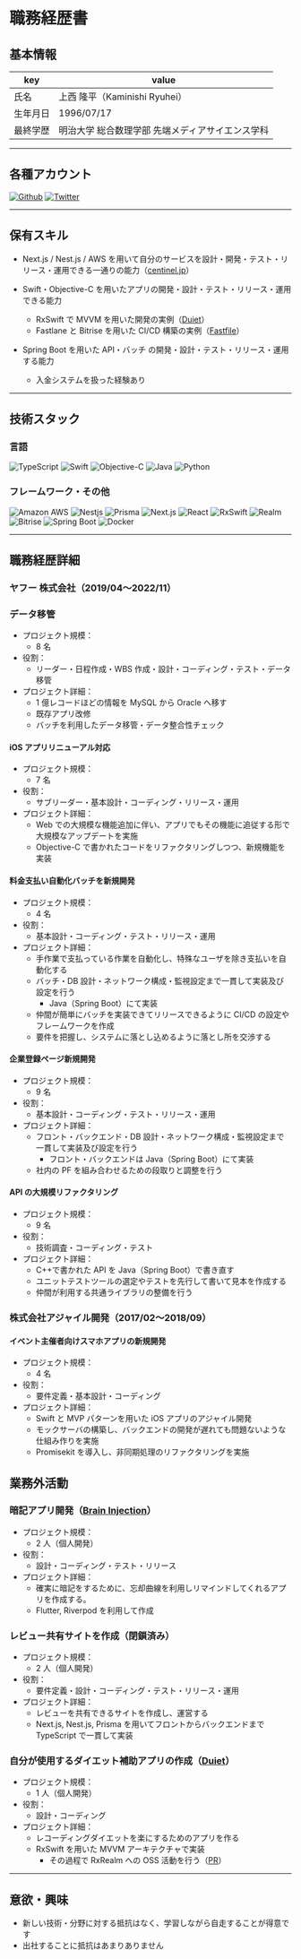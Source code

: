 # 職務経歴書

## 基本情報

| key      | value                                            |
| -------- | ------------------------------------------------ |
| 氏名     | 上西 隆平（Kaminishi Ryuhei）                    |
| 生年月日 | 1996/07/17                                       |
| 最終学歴 | 明治大学 総合数理学部 先端メディアサイエンス学科 |

---

## 各種アカウント

<p>
<a href="https://github.com/catelina777" target="_blank"><img alt="Github" src="https://img.shields.io/badge/catelina777-%2312100E.svg?&style=flat-square&logo=Github&logoColor=white" /></a>
<a href="https://twitter.com/catelina777" target="_blank"><img alt="Twitter" src="https://img.shields.io/badge/@catelina777-%231DA1F2.svg?&style=flat-square&logo=twitter&logoColor=white" /></a>
</p>

---

## 保有スキル

- Next.js / Nest.js / AWS を用いて自分のサービスを設計・開発・テスト・リリース・運用できる一通りの能力（[centinel.jp](https://centinel.jp/)）
- Swift・Objective-C を用いたアプリの開発・設計・テスト・リリース・運用できる能力

  - RxSwift で MVVM を用いた開発の実例（[Duiet](https://github.com/catelina777/Duiet-iOS)）
  - Fastlane と Bitrise を用いた CI/CD 構築の実例（[Fastfile](https://github.com/catelina777/Duiet-iOS/blob/master/fastlane/Fastfile)）

- Spring Boot を用いた API・バッチ の開発・設計・テスト・リリース・運用する能力
  - 入金システムを扱った経験あり

---

## 技術スタック

### 言語

<p>
  <img alt="TypeScript" src="https://img.shields.io/badge/TypeScript-007ACC?style=flat-square&logo=typescript&logoColor=white" />
  <img alt="Swift" src="https://img.shields.io/badge/Swift-CC342D?style=flat-square&logo=swift&logoColor=white" />
  <img alt="Objective-C" src="https://img.shields.io/badge/Objective C-000000?style=flat-square&logo=apple&logoColor=white" />
  <img alt="Java" src="https://img.shields.io/badge/Java-007396?style=flat-square&logo=Java&logoColor=white" />
  <img alt="Python" src="https://img.shields.io/badge/Python-3776AB?style=flat-square&logo=Python&logoColor=white" />
</p>

### フレームワーク・その他

<p>
  <img alt="Amazon AWS" src="https://img.shields.io/badge/Amazon AWS-232F3E?style=flat-square&logo=Amazon AWS&logoColor=white" />
  <img alt="Nestjs" src="https://img.shields.io/badge/Nestjs-E0234E?style=flat-square&logo=Nestjs&logoColor=white" />
  <img alt="Prisma" src="https://img.shields.io/badge/Prisma-2D3748?style=flat-square&logo=Prisma&logoColor=white" />
  <img alt="Next.js" src="https://img.shields.io/badge/Next.js-000000?style=flat-square&logo=Next.js&logoColor=white" />
  <img alt="React" src="https://img.shields.io/badge/React-61DAFB?style=flat-square&logo=React&logoColor=white" />
  <img alt="RxSwift" src="https://img.shields.io/badge/RxSwift-B7178C?style=flat-square&logo=ReactiveX&logoColor=white" />
  <img alt="Realm" src="https://img.shields.io/badge/Realm-39477F?style=flat-square&logo=Realm&logoColor=white" />
  <img alt="Bitrise" src="https://img.shields.io/badge/Bitrise-683D87?style=flat-square&logo=Bitrise&logoColor=white" />
  <img alt="Spring Boot" src="https://img.shields.io/badge/Spring Boot-6DB33F?style=flat-square&logo=Spring Boot&logoColor=white" />
  <img alt="Docker" src="https://img.shields.io/badge/Docker-2496ED?style=flat-square&logo=Docker&logoColor=white" />
</p>

---

## 職務経歴詳細

### ヤフー 株式会社（2019/04〜2022/11）

### データ移管

- プロジェクト規模：
  - 8 名
- 役割：
  - リーダー・日程作成・WBS 作成・設計・コーディング・テスト・データ移管
- プロジェクト詳細：
  - 1 億レコードほどの情報を MySQL から Oracle へ移す
  - 既存アプリ改修
  - バッチを利用したデータ移管・データ整合性チェック

#### iOS アプリリニューアル対応

- プロジェクト規模：
  - 7 名
- 役割：
  - サブリーダー・基本設計・コーディング・リリース・運用
- プロジェクト詳細：
  - Web での大規模な機能追加に伴い、アプリでもその機能に追従する形で大規模なアップデートを実施
  - Objective-C で書かれたコードをリファクタリングしつつ、新規機能を実装

#### 料金支払い自動化バッチを新規開発

- プロジェクト規模：
  - 4 名
- 役割：
  - 基本設計・コーディング・テスト・リリース・運用
- プロジェクト詳細：
  - 手作業で支払っている作業を自動化し、特殊なユーザを除き支払いを自動化する
  - バッチ・DB 設計・ネットワーク構成・監視設定まで一貫して実装及び設定を行う
    - Java（Spring Boot）にて実装
  - 仲間が簡単にバッチを実装できてリリースできるように CI/CD の設定やフレームワークを作成
  - 要件を把握し、システムに落とし込めるように落とし所を交渉する

#### 企業登録ページ新規開発

- プロジェクト規模：
  - 9 名
- 役割：
  - 基本設計・コーディング・テスト・リリース・運用
- プロジェクト詳細：
  - フロント・バックエンド・DB 設計・ネットワーク構成・監視設定まで一貫して実装及び設定を行う
    - フロント・バックエンドは Java（Spring Boot）にて実装
  - 社内の PF を組み合わせるための段取りと調整を行う

#### API の大規模リファクタリング

- プロジェクト規模：
  - 9 名
- 役割：
  - 技術調査・コーディング・テスト
- プロジェクト詳細：
  - C++で書かれた API を Java（Spring Boot）で書き直す
  - ユニットテストツールの選定やテストを先行して書いて見本を作成する
  - 仲間が利用する共通ライブラリの整備を行う

### 株式会社アジャイル開発（2017/02〜2018/09）

#### イベント主催者向けスマホアプリの新規開発

- プロジェクト規模：
  - 4 名
- 役割：
  - 要件定義・基本設計・コーディング
- プロジェクト詳細：
  - Swift と MVP パターンを用いた iOS アプリのアジャイル開発
  - モックサーバの構築し、バックエンドの開発が遅れても問題ないような仕組み作りを実施
  - Promisekit を導入し、非同期処理のリファクタリングを実施

## 業務外活動

### 暗記アプリ開発（[Brain Injection](https://play.google.com/store/apps/details?id=jp.centinel.brain_injection)）

- プロジェクト規模：
  - 2 人（個人開発）
- 役割：
  - 設計・コーディング・テスト・リリース
- プロジェクト詳細：
  - 確実に暗記をするために、忘却曲線を利用しリマインドしてくれるアプリを作成する。
  - Flutter, Riverpod を利用して作成

### レビュー共有サイトを作成（閉鎖済み）

- プロジェクト規模：
  - 2 人（個人開発）
- 役割：
  - 要件定義・設計・コーディング・テスト・リリース・運用
- プロジェクト詳細：
  - レビューを共有できるサイトを作成し、運営する
  - Next.js, Nest.js, Prisma を用いてフロントからバックエンドまで TypeScript で一貫して実装

### 自分が使用するダイエット補助アプリの作成（[Duiet](https://github.com/catelina777/Duiet-iOS)）

- プロジェクト規模：
  - 1 人（個人開発）
- 役割：
  - 設計・コーディング
- プロジェクト詳細：
  - レコーディングダイエットを楽にするためのアプリを作る
  - RxSwift を用いた MVVM アーキテクチャで実装
    - その過程で RxRealm への OSS 活動を行う（[PR](https://github.com/RxSwiftCommunity/RxRealm/pull/136/files)）

---

## 意欲・興味

- 新しい技術・分野に対する抵抗はなく、学習しながら自走することが得意です
- 出社することに抵抗はあまりありません
